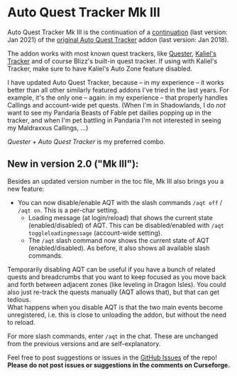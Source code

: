 # Auto Quest Tracker Mk III

Auto Quest Tracker Mk III is the continuation of a [continuation](https://github.com/gamer-angel05/AutoQuestTracker) (last version: Jan 2021) of the [original Auto Quest Tracker](https://www.curseforge.com/wow/addons/auto-quest-tracker) addon (last version: Jan 2018).

The addon works with most known quest trackers, like [Quester](https://www.curseforge.com/wow/addons/quester), [Kaliel's Tracker](https://www.curseforge.com/wow/addons/kaliels-tracker) and of course Blizz's built-in quest tracker. If using with Kaliel's Tracker, make sure to have Kaliel's Auto Zone feature disabled.

I have updated Auto Quest Tracker, because – in my experience – it works better than all other similarly featured addons I've tried in the last years. For example, it's the only one – again: in my experience – that properly handles Callings and account-wide pet quests. (When I'm in Shadowlands, I do _not_ want to see my Pandaria Beasts of Fable pet dailies popping up in the tracker, and when I'm pet battling in Pandaria I'm not interested in seeing my Maldraxxus Callings, …)

_Quester + Auto Quest Tracker_ is my preferred combo.

## New in version 2.0 ("Mk III"):

Besides an updated version number in the toc file, Mk III also brings you a new feature:
 
- You can now disable/enable AQT with the slash commands `/aqt off` / `/aqt on`. This is a per-char setting.
  - Loading message (at login/reload) that shows the current state (enabled/disabled) of AQT. This can be disabled/enabled with `/aqt toggleloadingmessage` (account-wide setting).
  - The `/aqt` slash command now shows the current state of AQT (enabled/disabled). As before, it also shows all available slash commands.

Temporarily disabling AQT can be useful if you have a bunch of related quests and breadcrumbs that you want to keep focused as you move back and forth between adjacent zones (like leveling in Dragon Isles). You could also just re-track the quests manually (AQT allows that), but that can get tedious.  
What happens when you disable AQT is that the two main events become unregistered, i.e. this is close to unloading the addon, but without the need to reload.

For more slash commands, enter `/aqt` in the chat. These are unchanged from the previous versions and are self-explanatory.

Feel free to post suggestions or issues in the [GitHub Issues](https://github.com/tflo/PetWalker/issues) of the repo!
__Please do not post issues or suggestions in the comments on Curseforge.__



